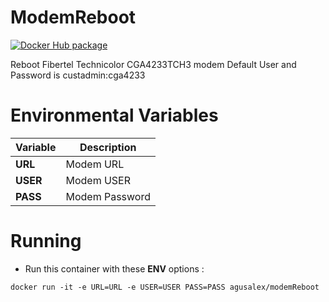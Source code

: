 # ModemReboot

[![Docker Hub package][dockerhub-badge]][dockerhub-link]

[dockerhub-badge]: https://img.shields.io/badge/images%20on-Docker%20Hub-blue.svg
[dockerhub-link]: https://hub.docker.com/repository/docker/agusalex/modem_reboot "Docker Hub Image"
Reboot Fibertel Technicolor CGA4233TCH3 modem
Default User and Password is custadmin:cga4233


# Environmental Variables
| Variable |Description  |
|--|--|
|**URL**  | Modem URL |
|**USER**  | Modem USER |
|**PASS**  | Modem Password |

# Running
- Run this container  with these **ENV** options : 

```docker run -it -e URL=URL -e USER=USER PASS=PASS agusalex/modemReboot ```
